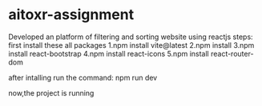 # aitoxr-assignment
Developed an platform of filtering and sorting website using reactjs
steps:
first install these all packages
1.npm install vite@latest
2.npm install
3.npm install react-bootstrap
4.npm install react-icons
5.npm install react-router-dom

after intalling run the command:
npm run dev

now,the project is running
